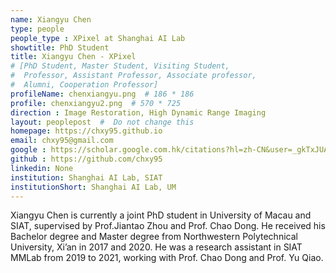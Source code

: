 ```yaml
---
name: Xiangyu Chen
type: people
people_type : XPixel at Shanghai AI Lab
showtitle: PhD Student
title: Xiangyu Chen - XPixel
# [PhD Student, Master Student, Visiting Student,
#  Professor, Assistant Professor, Associate professor,
#  Alumni, Cooperation Professor]
profileName: chenxiangyu.png  # 186 * 186
profile: chenxiangyu2.png  # 570 * 725
direction : Image Restoration, High Dynamic Range Imaging
layout: peoplepost  #  Do not change this
homepage: https://chxy95.github.io
email: chxy95@gmail.com
google : https://scholar.google.com.hk/citations?hl=zh-CN&user=_gkTxJUAAAAJ
github : https://github.com/chxy95
linkedin: None
institution: Shanghai AI Lab, SIAT
institutionShort: Shanghai AI Lab, UM
---
```


Xiangyu Chen is currently a joint PhD student in University of Macau and SIAT, supervised by Prof.Jiantao Zhou and Prof. Chao Dong. He received his Bachelor degree and Master degree from Northwestern Polytechnical University, Xi’an in 2017 and 2020. He was a research assistant in SIAT MMLab from 2019 to 2021, working with Prof. Chao Dong and Prof. Yu Qiao. 
